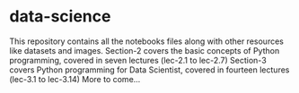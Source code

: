 # data-science
This repository contains all the notebooks files along with other resources like datasets and images.
Section-2 covers the basic concepts of Python programming, covered in seven lectures (lec-2.1 to lec-2.7)
Section-3 covers Python programming for Data Scientist, covered in fourteen lectures (lec-3.1 to lec-3.14)
More to come...
